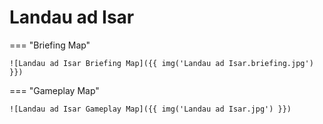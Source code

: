 # Landau ad Isar

=== "Briefing Map"

    ![Landau ad Isar Briefing Map]({{ img('Landau ad Isar.briefing.jpg') }})

=== "Gameplay Map"

    ![Landau ad Isar Gameplay Map]({{ img('Landau ad Isar.jpg') }})
